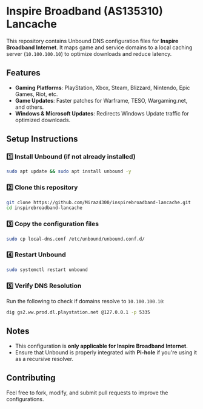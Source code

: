 # Inspire Broadband (AS135310) Lancache

This repository contains Unbound DNS configuration files for **Inspire Broadband Internet**. It maps game and service domains to a local caching server (`10.100.100.10`) to optimize downloads and reduce latency.

## Features
- **Gaming Platforms**: PlayStation, Xbox, Steam, Blizzard, Nintendo, Epic Games, Riot, etc.
- **Game Updates**: Faster patches for Warframe, TESO, Wargaming.net, and others.
- **Windows & Microsoft Updates**: Redirects Windows Update traffic for optimized downloads.

## Setup Instructions

### 1️⃣ Install Unbound (if not already installed)
```bash
sudo apt update && sudo apt install unbound -y
```

### 2️⃣ Clone this repository
```bash
git clone https://github.com/Miraz4300/inspirebroadband-lancache.git
cd inspirebroadband-lancache
```

### 3️⃣ Copy the configuration files
```bash
sudo cp local-dns.conf /etc/unbound/unbound.conf.d/
```

### 4️⃣ Restart Unbound
```bash
sudo systemctl restart unbound
```

### 5️⃣ Verify DNS Resolution
Run the following to check if domains resolve to `10.100.100.10`:
```bash
dig gs2.ww.prod.dl.playstation.net @127.0.0.1 -p 5335
```

## Notes
- This configuration is **only applicable for Inspire Broadband Internet**.
- Ensure that Unbound is properly integrated with **Pi-hole** if you're using it as a recursive resolver.

## Contributing
Feel free to fork, modify, and submit pull requests to improve the configurations.
